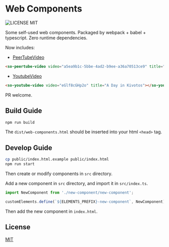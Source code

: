 # Web Components

![LICENSE MIT](https://img.shields.io/github/license/skyone-wzw/web-components)

Some self-used web components. Packaged by webpack + babel + typescript.
Zero runtime dependencies.

Now includes:

* [PeerTubeVideo](/src/peertube-video/peertube-video.ts)

```html
<so-peertube-video video="a5ea9b1c-5bbe-4ad2-b9ee-a36a70513ce9" title="如果 - 星尘"></so-peertube-video>
```

* [YoutubeVideo](/src/youtube-video/youtube-video.ts)

```html
<so-youtube-video video="eGlf8cGHp2o" title="A Day in Kivotos"></so-youtube-video>
```

PR welcome.

## Build Guide

```bash
npm run build
```

The `dist/web-components.html` should be inserted into your html `<head>` tag.

## Develop Guide

```bash
cp public/index.html.example public/index.html
npm run start
```

Then create or modify components in `src` directory.

Add a new component in `src` directory, and import it in `src/index.ts`.

```js
import NewComponent from './new-component/new-component';

customElements.define(`${ELEMENTS_PREFIX}-new-component`, NewComponent);
```

Then add the new component in `index.html`.

## License

[MIT](LICENSE)
